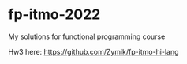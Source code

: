 # fp-itmo-2022
My solutions for functional programming course

Hw3 here: https://github.com/Zymik/fp-itmo-hi-lang
